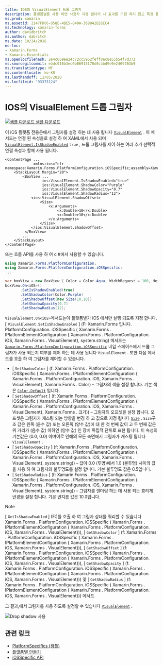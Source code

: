 ```yaml
---
title: IOS의 VisualElement 드롭 그림자
description: 플랫폼별를 사용 하면 사용자 지정 렌더러 나 효과를 구현 하지 않고 특정 플랫폼 에서만 사용할 수 있는 기능을 사용할 수 있습니다. 이 문서에서는 VisualElement에서 그림자를 사용 하도록 설정 하는 iOS 플랫폼별를 사용 하는 방법을 설명 합니다.
ms.prod: xamarin
ms.assetid: 2147FD66-058E-4BE5-840A-369842B26EC4
ms.technology: xamarin-forms
author: davidbritch
ms.author: dabritch
ms.date: 10/24/2018
no-loc:
- Xamarin.Forms
- Xamarin.Essentials
ms.openlocfilehash: 2e4c669ee24c72cc5962feff0ec8e55b54f7d372
ms.sourcegitcommit: ebdc016b3ec0b06915170d0cbbd9e0e2469763b9
ms.translationtype: MT
ms.contentlocale: ko-KR
ms.lasthandoff: 11/05/2020
ms.locfileid: "93375124"
---
```

# <a name="visualelement-drop-shadows-on-ios"></a>IOS의 VisualElement 드롭 그림자

[![샘플 다운로드](~/media/shared/download.png) 샘플 다운로드](/samples/xamarin/xamarin-forms-samples/userinterface-platformspecifics)

이 iOS 플랫폼 전용은에서 그림자를 설정 하는 데 사용 됩니다 [`VisualElement`](xref:Xamarin.Forms.VisualElement) . 이 메서드는 연결 된 속성을로 설정 하 여 XAML에서 사용 되며 [`VisualElement.IsShadowEnabled`](xref:Xamarin.Forms.PlatformConfiguration.iOSSpecific.VisualElement.IsShadowEnabledProperty) `true` , 드롭 그림자를 제어 하는 여러 추가 선택적 연결 속성과 함께 사용 됩니다.

```xaml
<ContentPage ...
             xmlns:ios="clr-namespace:Xamarin.Forms.PlatformConfiguration.iOSSpecific;assembly=Xamarin.Forms.Core">
    <StackLayout Margin="20">
        <BoxView ...
                 ios:VisualElement.IsShadowEnabled="true"
                 ios:VisualElement.ShadowColor="Purple"
                 ios:VisualElement.ShadowOpacity="0.7"
                 ios:VisualElement.ShadowRadius="12">
            <ios:VisualElement.ShadowOffset>
                <Size>
                    <x:Arguments>
                        <x:Double>10</x:Double>
                        <x:Double>10</x:Double>
                    </x:Arguments>
                </Size>
            </ios:VisualElement.ShadowOffset>
         </BoxView>
        ...
    </StackLayout>
</ContentPage>
```

또는 흐름 API를 사용 하 여 c #에서 사용할 수 있습니다.

```csharp
using Xamarin.Forms.PlatformConfiguration;
using Xamarin.Forms.PlatformConfiguration.iOSSpecific;
...

var boxView = new BoxView { Color = Color.Aqua, WidthRequest = 100, HeightRequest = 100 };
boxView.On<iOS>()
       .SetIsShadowEnabled(true)
       .SetShadowColor(Color.Purple)
       .SetShadowOffset(new Size(10,10))
       .SetShadowOpacity(0.7)
       .SetShadowRadius(12);
```

`VisualElement.On<iOS>`메서드는이 플랫폼별가 iOS 에서만 실행 되도록 지정 합니다. [ `VisualElement.SetIsShadowEnabled` ] (F: Xamarin.Forms 입니다. PlatformConfiguration. iOSSpecific ( Xamarin.Forms . IPlatformElementConfiguration { Xamarin.Forms . PlatformConfiguration. iOS, Xamarin.Forms . VisualElement}, system.string) 메서드는 [`Xamarin.Forms.PlatformConfiguration.iOSSpecific`](xref:Xamarin.Forms.PlatformConfiguration.iOSSpecific) 네임 스페이스에서 드롭 그림자가 사용 되는지 여부를 제어 하는 데 사용 됩니다 `VisualElement` . 또한 다음 메서드를 호출 하 여 그림자를 제어할 수 있습니다.

- [ `SetShadowColor` ] (f: Xamarin.Forms . PlatformConfiguration. iOSSpecific ( Xamarin.Forms . IPlatformElementConfiguration { Xamarin.Forms . PlatformConfiguration. iOS, Xamarin.Forms . VisualElement}, Xamarin.Forms . Color) – 그림자의 색을 설정 합니다. 기본 색은 [`Color.Default`](xref:Xamarin.Forms.Color.Default*) 입니다.
- [ `SetShadowOffset` ] (f: Xamarin.Forms . PlatformConfiguration. iOSSpecific ( Xamarin.Forms . IPlatformElementConfiguration { Xamarin.Forms . PlatformConfiguration. iOS, Xamarin.Forms . VisualElement}, Xamarin.Forms . 크기)) – 그림자의 오프셋을 설정 합니다. 오프셋은 그림자가 캐스팅 되는 방향을 변경 하 고 값으로 지정 됩니다 [`Size`](xref:Xamarin.Forms.Size) . `Size`구조 값은 왼쪽 (음수 값) 또는 오른쪽 (양수 값)에 대 한 첫 번째 값이 고 두 번째 값은 위 거리가 (음수 값) 이하인 (양수 값) 인 장치 독립적 단위로 표현 됩니다. 이 속성의 기본값은 (0.0, 0.0) 이며이로 인해의 모든 측면에서 그림자가 캐스팅 됩니다 `VisualElement` .
- [ `SetShadowOpacity` ] (f: Xamarin.Forms . PlatformConfiguration. iOSSpecific ( Xamarin.Forms . IPlatformElementConfiguration { Xamarin.Forms . PlatformConfiguration. iOS, Xamarin.Forms . VisualElement}, system.string)) – 값이 0.0 (투명)에서 1.0 (불투명) 사이의 값을 사용 하 여 그림자의 불투명도를 설정 합니다. 기본 불투명도 값은 0.5입니다.
- [ `SetShadowRadius` ] (f: Xamarin.Forms . PlatformConfiguration. iOSSpecific ( Xamarin.Forms . IPlatformElementConfiguration { Xamarin.Forms . PlatformConfiguration. iOS, Xamarin.Forms . VisualElement}, system.string)) – 그림자를 렌더링 하는 데 사용 되는 흐리게 반경을 설정 합니다. 기본 반지름 값은 10.0입니다.

> [!NOTE]
> [ `GetIsShadowEnabled` ] (F:)를 호출 하 여 그림자 상태를 쿼리할 수 있습니다 Xamarin.Forms . PlatformConfiguration. iOSSpecific ( Xamarin.Forms . IPlatformElementConfiguration { Xamarin.Forms . PlatformConfiguration. iOS, Xamarin.Forms . VisualElement})), [ `GetShadowColor` ] (f: Xamarin.Forms . PlatformConfiguration. iOSSpecific ( Xamarin.Forms . IPlatformElementConfiguration { Xamarin.Forms . PlatformConfiguration. iOS, Xamarin.Forms . VisualElement})), [ `GetShadowOffset` ] (f: Xamarin.Forms . PlatformConfiguration. iOSSpecific ( Xamarin.Forms . IPlatformElementConfiguration { Xamarin.Forms . PlatformConfiguration. iOS, Xamarin.Forms . VisualElement})), [ `GetShadowOpacity` ] (f: Xamarin.Forms . PlatformConfiguration. iOSSpecific ( Xamarin.Forms . IPlatformElementConfiguration { Xamarin.Forms . PlatformConfiguration. iOS, Xamarin.Forms . VisualElement})) 및 [ `GetShadowRadius` ] (f: Xamarin.Forms . PlatformConfiguration. iOSSpecific ( Xamarin.Forms . IPlatformElementConfiguration { Xamarin.Forms . PlatformConfiguration. iOS, Xamarin.Forms . VisualElement})) 메서드.

그 결과,에서 그림자를 사용 하도록 설정할 수 있습니다 [`VisualElement`](xref:Xamarin.Forms.VisualElement) .

![Drop shadow 사용](drop-shadow-images/drop-shadow.png)

## <a name="related-links"></a>관련 링크

- [PlatformSpecifics (샘플)](/samples/xamarin/xamarin-forms-samples/userinterface-platformspecifics)
- [플랫폼별 만들기](~/xamarin-forms/platform/platform-specifics/index.md#creating-platform-specifics)
- [iOSSpecific API](xref:Xamarin.Forms.PlatformConfiguration.iOSSpecific)